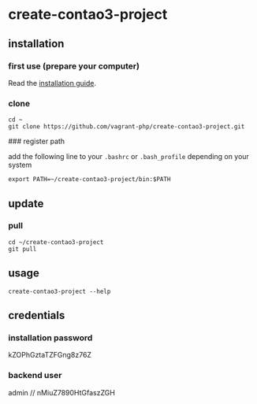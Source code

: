 # create-contao3-project

## installation

### first use (prepare your computer)

Read the [installation guide][1].

### clone

```{.sh}
cd ~
git clone https://github.com/vagrant-php/create-contao3-project.git
```

### register path

add the following line to your `.bashrc` or `.bash_profile` depending on your system

```{.sh}
export PATH=~/create-contao3-project/bin:$PATH
```

## update

### pull
```{.sh}
cd ~/create-contao3-project
git pull
```

## usage

```{.sh}
create-contao3-project --help
```

## credentials

### installation password

kZOPhGztaTZFGng8z76Z

### backend user

admin // nMiuZ7890HtGfaszZGH

[1]: https://github.com/vagrant-php/doc
